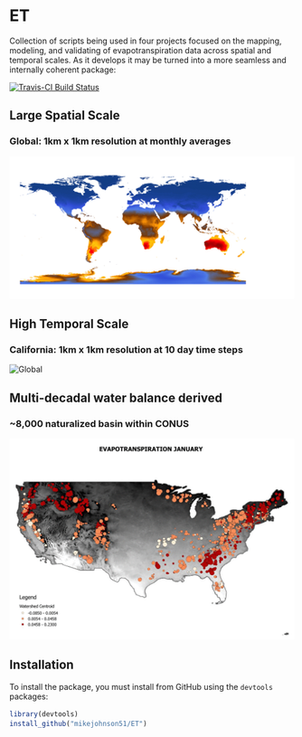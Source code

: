# ET

Collection of scripts being used in four projects focused on the mapping, modeling, and validating of evapotranspiration data across spatial and temporal scales. As it develops it may be turned into a more seamless and internally coherent package:

[![Travis-CI Build Status](https://travis-ci.org/mikejohnson51/ET.svg?branch=master)](https://travis-ci.org/mikejohnson51/ET)

## Large Spatial Scale 
### Global: 1km x 1km resolution at monthly averages

![Global](https://github.com/mikejohnson51/ET/blob/master/img/World_etr.gif)

## High Temporal Scale 
### California: 1km x 1km resolution at 10 day time steps

![Global](https://github.com/mikejohnson51/ET/blob/master/img/CA1_100.gif)

## Multi-decadal water balance derived 
### ~8,000 naturalized basin within CONUS

![Global](https://github.com/mikejohnson51/ET/blob/master/img/ET_GIF2.gif)

## Installation

To install the  package, you must install from GitHub using the `devtools` packages:

```r
library(devtools)
install_github("mikejohnson51/ET")
```



